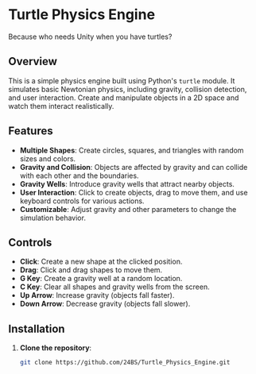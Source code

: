 # Turtle Physics Engine

Because who needs Unity when you have turtles?

## Overview

This is a simple physics engine built using Python's `turtle` module. It simulates basic Newtonian physics, including gravity, collision detection, and user interaction. Create and manipulate objects in a 2D space and watch them interact realistically.

## Features

- **Multiple Shapes**: Create circles, squares, and triangles with random sizes and colors.
- **Gravity and Collision**: Objects are affected by gravity and can collide with each other and the boundaries.
- **Gravity Wells**: Introduce gravity wells that attract nearby objects.
- **User Interaction**: Click to create objects, drag to move them, and use keyboard controls for various actions.
- **Customizable**: Adjust gravity and other parameters to change the simulation behavior.

## Controls

- **Click**: Create a new shape at the clicked position.
- **Drag**: Click and drag shapes to move them.
- **G Key**: Create a gravity well at a random location.
- **C Key**: Clear all shapes and gravity wells from the screen.
- **Up Arrow**: Increase gravity (objects fall faster).
- **Down Arrow**: Decrease gravity (objects fall slower).

## Installation

1. **Clone the repository**:

   ```bash
   git clone https://github.com/24BS/Turtle_Physics_Engine.git

